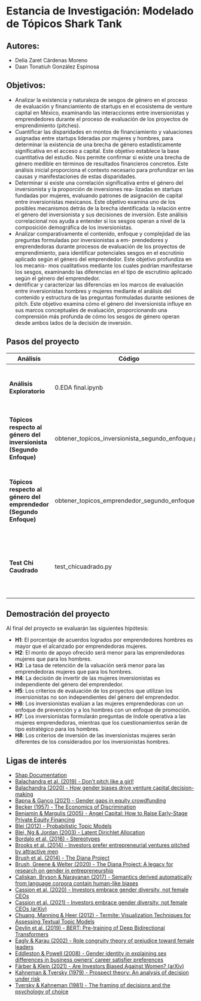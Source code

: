 # Estancia de Investigación: Modelado de Tópicos Shark Tank
## Autores: 
 - Delia Zaret Cárdenas Moreno
 - Daan Tonatiuh González Espinosa
## Objetivos:
 - Analizar la existencia y naturaleza de sesgos de género en el proceso de evaluación y financiamiento de startups en
el ecosistema de venture capital en México, examinando las interacciones entre inversionistas y emprendedores durante el
proceso de evaluación de los proyectos de emprendimiento (pitches).
 - Cuantificar las disparidades en montos de financiamiento y valuaciones asignadas entre startups lideradas por mujeres
y hombres, para determinar la existencia de una brecha de género estadísticamente significativa en el acceso a capital.
Este objetivo establece la base cuantitativa del estudio. Nos permite confirmar si existe una brecha de género medible
en términos de resultados financieros concretos. Este análisis inicial proporciona el contexto necesario para profundizar
en las causas y manifestaciones de estas disparidades.
 - Determinar si existe una correlación significativa entre el género del inversionista y la proporción de inversiones rea-
lizadas en startups fundadas por mujeres, evaluando patrones de asignación de capital entre inversionistas mexicanos.
Este objetivo examina uno de los posibles mecanismos detrás de la brecha identificada: la relación entre el género del
inversionista y sus decisiones de inversión. Este análisis correlacional nos ayuda a entender si los sesgos operan a nivel
de la composición demográfica de los inversionistas.
 - Analizar comparativamente el contenido, enfoque y complejidad de las preguntas formuladas por inversionistas a em-
prendedores y emprendedoras durante procesos de evaluación de los proyectos de emprendimiento, para identificar
potenciales sesgos en el escrutinio aplicado según el género del emprendedor. Este objetivo profundiza en los mecanis-
mos cualitativos mediante los cuales podrían manifestarse los sesgos, examinando las diferencias en el tipo de escrutinio
aplicado según el género del emprendedor.
 - dentificar y caracterizar las diferencias en los marcos de evaluación entre inversionistas hombres y mujeres mediante el
análisis del contenido y estructura de las preguntas formuladas durante sesiones de pitch. Este objetivo examina cómo
el género del inversionista influye en sus marcos conceptuales de evaluación, proporcionando una comprensión más
profunda de cómo los sesgos de género operan desde ambos lados de la decisión de inversión.

## Pasos del proyecto  

| Análisis | Código | Explicación |
|----------|------------|------------|
| **Análisis Exploratorio** | 0.EDA final.ipynb | Este código proporciona un análisis descriptivo de la base consolidada para conocer mejor a la población, dentro de la carpeta data se encuentra el archivo: Shark_tank_baseconsolidada.csv |
| **Tópicos respecto al género del inversionista (Segundo Enfoque)** | obtener_topicos_inversionista_segundo_enfoque.py | Dentro de la carpeta Modelado_topicos_segundo_enfoque correr el código para obtener las sintesis de los pitches de inversionistas mujeres y hombres así como los modelos LDA y obtener los tópicos más relevantes |
| **Tópicos respecto al género del emprendedor (Segundo Enfoque)** | obtener_topicos_emprendedor_segundo_enfoque.py | Dentro de la carpeta Modelado_topicos_segundo_enfoque correr el código para obtener las sintesis de los pitches de inversionistas mujeres y hombres dependiendo del género de los emprendedores así como los modelos LDA y obtener los tópicos más relevantes |
| **Test Chi Caudrado** | test_chicuadrado.py | Dentro de la carpeta Test_de_Independencia usar el código para obtener el estadístico X^2 para poder analizar si el género de los inversores y de los emprendedores juegan un papel importante en la decisón de inversión |                                              |

## **Demostración del proyecto**  

Al final del proyecto se evaluarán las siguientes hipótesis:  

- **H1**: El porcentaje de acuerdos logrados por emprendedores hombres es mayor que el alcanzado por emprendedoras mujeres.  
- **H2**: El monto de apoyo ofrecido será menor para las emprendedoras mujeres que para los hombres.  
- **H3**: La tasa de retención de la valuación será menor para las emprendedoras mujeres que para los hombres.  
- **H4**: La decisión de invertir de las mujeres inversionistas es independiente del género del emprendedor.  
- **H5**: Los criterios de evaluación de los proyectos que utilizan los inversionistas no son independientes del género del emprendedor.  
- **H6**: Los inversionistas evalúan a las mujeres emprendedoras con un enfoque de prevención y a los hombres con un enfoque de promoción.  
- **H7**: Los inversionistas formularán preguntas de índole operativa a las mujeres emprendedoras, mientras que los cuestionamientos serán de tipo estratégico para los hombres.  
- **H8**: Los criterios de inversión de las inversionistas mujeres serán diferentes de los considerados por los inversionistas hombres.  


## **Ligas de interés** 
- [Shap Documentation](https://shap.readthedocs.io/en/latest/)  
- [Balachandra et al. (2019) - Don’t pitch like a girl!](https://journals.sagepub.com/doi/10.1177/1042258717729910)  
- [Balachandra (2020) - How gender biases drive venture capital decision-making](https://www.emerald.com/insight/content/doi/10.1108/GM-09-2019-0158/full/html)  
- [Bapna & Ganco (2021) - Gender gaps in equity crowdfunding](https://pubsonline.informs.org/doi/10.1287/mnsc.2020.3730)  
- [Becker (1957) - The Economics of Discrimination](https://press.uchicago.edu/ucp/books/book/chicago/E/bo28503666.html)  
- [Benjamin & Margulis (2005) - Angel Capital: How to Raise Early-Stage Private Equity Financing](https://www.wiley.com/en-us/Angel+Capital%3A+How+to+Raise+Early+Stage+Private+Equity+Financing-p-9780471690613)  
- [Blei (2012) - Probabilistic Topic Models](https://dl.acm.org/doi/10.1145/2133806.2133826)  
- [Blei, Ng & Jordan (2003) - Latent Dirichlet Allocation](https://www.jmlr.org/papers/volume3/blei03a/blei03a.pdf)  
- [Bordalo et al. (2016) - Stereotypes](https://academic.oup.com/qje/article/131/4/1753/2468875)  
- [Brooks et al. (2014) - Investors prefer entrepreneurial ventures pitched by attractive men](https://www.pnas.org/doi/10.1073/pnas.1321202111)  
- [Brush et al. (2014) - The Diana Project](https://www.babson.edu/media/babson/site-assets/content-assets/about/academics/centres-and-institutes/centres/blank-institute/diana-research/2014-diana-project-report.pdf)  
- [Brush, Greene & Welter (2020) - The Diana Project: A legacy for research on gender in entrepreneurship](https://www.emerald.com/insight/content/doi/10.1108/IJGE-12-2019-0199/full/html)  
- [Caliskan, Bryson & Narayanan (2017) - Semantics derived automatically from language corpora contain human-like biases](https://www.science.org/doi/10.1126/science.aal4230)  
- [Cassion et al. (2020) - Investors embrace gender diversity, not female CEOs](https://link.springer.com/chapter/10.1007/978-3-030-53956-6_9)  
- [Cassion et al. (2021) - Investors embrace gender diversity, not female CEOs (arXiv)](https://arxiv.org/abs/2101.12008)  
- [Chuang, Manning & Heer (2012) - Termite: Visualization Techniques for Assessing Textual Topic Models](https://ieeexplore.ieee.org/document/6467133)  
- [Devlin et al. (2019) - BERT: Pre-training of Deep Bidirectional Transformers](https://arxiv.org/abs/1810.04805)  
- [Eagly & Karau (2002) - Role congruity theory of prejudice toward female leaders](https://psycnet.apa.org/record/2002-14063-005)  
- [Eddleston & Powell (2008) - Gender identity in explaining sex differences in business owners’ career satisfier preferences](https://www.sciencedirect.com/science/article/pii/S0883902607000396)  
- [Färber & Klein (2021) - Are Investors Biased Against Women? (arXiv)](https://arxiv.org/abs/2112.00859)  
- [Kahneman & Tversky (1979) - Prospect theory: An analysis of decision under risk](https://www.jstor.org/stable/1914185)  
- [Tversky & Kahneman (1981) - The framing of decisions and the psychology of choice](https://www.science.org/doi/10.1126/science.7455683)  
